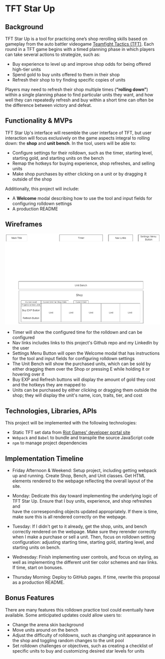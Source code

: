# TFT Star Up

## Background

TFT Star Up is a tool for practicing one’s shop rerolling skills based on 
gameplay from the auto battler videogame [Teamfight Tactics (TFT)].  Each 
round in a TFT game begins with a timed planning phase in which players can 
take several actions to strategize, such as:

- Buy experience to level up and improve shop odds for being offered 
high-tier units
- Spend gold to buy units offered to them in their shop
- Refresh their shop to try finding specific copies of units

Players may need to refresh their shop multiple times (**“rolling down”**) 
within a single planning phase to find particular units they want, and how
well they can repeatedly refresh and buy within a short time can often 
be the difference between victory and defeat.

## Functionality  & MVPs

TFT Star Up's interface will resemble the user interface of TFT, but 
user interaction will focus exclusively on the game aspects integral to 
rolling down: the **shop** and **unit bench**.  In the tool, users will be 
able to:

- Configure settings for their rolldown, such as the timer, starting level, 
starting gold, and starting units on the bench
- Remap the hotkeys for buying experience, shop refreshes, and selling units
- Make shop purchases by either clicking on a unit or by dragging it
outside of the shop

Additionally, this project will include: 

- A **Welcome** modal describing how to use the tool and input fields 
for configuring rolldown settings
- A production README

## Wireframes

![wireframe](image-2.png)

- Timer will show the configured time for the rolldown and can be configured
- Nav links includes links to this project's Github repo and my LinkedIn
by the user
- Settings Menu Button will open the Welcome modal that has instructions
for the tool and input fields for configuring rolldown settings
- The Unit Bench will show the purchased units, which can be sold by either
dragging them over the Shop or pressing E while holding it or hovering over 
it
- Buy EXP and Refresh buttons will display the amount of gold they cost and 
the hotkeys they are mapped to
- Units can be purchased by either clicking or dragging them outside the 
shop; they will display the unit's name, icon, traits, tier, and cost

## Technologies, Libraries, APIs

This project will be implemented with the following technologies:

- Static TFT set data from [Riot Games’ developer portal site]
- `Webpack` and `Babel` to bundle and transpile the source JavaScript code
- `npm` to manage project dependencies

## Implementation Timeline

- Friday Afternoon & Weekend: Setup project, including getting webpack up
and running. Create Shop, Bench, and Unit classes. Get HTML elements 
rendered to the webpage reflecting the overall layout of the site.

- Monday: Dedicate this day toward implementing the underlying logic of 
TFT Star Up. Ensure that I buy units, experience, and shop refreshes and  
have the correseponding objects updated appropriately. If there is 
time, make sure this is all rendered correctly on the webpage.

- Tuesday: If I didn't get to it already, get the shop, units, and bench 
correctly rendered on the webpage. Make sure they rerender correctly when I
make a purchase or sell a unit. Then, focus on rolldown setting 
configuration: adjusting starting time, starting gold, starting level, and 
starting units on bench.

- Wednesday: Finish implementing user controls, and focus on styling, as  
well as implementing the different unit tier color schemes and nav links. 
If time, start on bonuses.

- Thursday Morning: Deploy to GitHub pages. If time, rewrite this proposal 
as a production README.

## Bonus Features

There are many features this rolldown practice tool could eventually have 
available.  Some anticipated updates could allow users to:
- Change the arena skin background
- Move units around on the bench
- Adjust the difficulty of rolldowns, such as changing unit appearance
in the shop and toggling random changes to the unit pool
- Set rolldown challenges or objectives, such as creating a checklist of 
specific units to buy and customizing desired star levels for units

[Teamfight Tactics (TFT)]: https://teamfighttactics.leagueoflegends.com/en-us/
[Riot Games’ developer portal site]: https://developer.riotgames.com/docs/tft